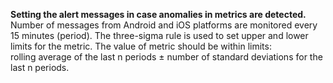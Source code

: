 __Setting the alert messages in case anomalies in metrics are detected.__
Number of messages from Android and iOS platforms are monitored every 15 minutes (period). 
The three-sigma rule is used to set upper and lower limits for the metric. The value of metric should be within limits:<br>
rolling average of the last n periods ± number of standard deviations for the last n periods.
